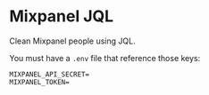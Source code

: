 # Mixpanel JQL

Clean Mixpanel people using JQL.

You must have a `.env` file that reference those keys:

```
MIXPANEL_API_SECRET=
MIXPANEL_TOKEN=
```
